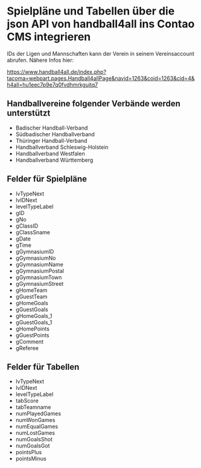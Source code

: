 # Spielpläne und Tabellen über die json API von handball4all ins Contao CMS integrieren
IDs der Ligen und Mannschaften kann der Verein in seinem Vereinsaccount abrufen. Nähere Infos hier:

https://www.handball4all.de/index.php?tacoma=webpart.pages.Handball4allPage&navid=1263&coid=1263&cid=4&h4all=hu1eec7p9e7q0fvdhmrkgujtq7

## Handballvereine folgender Verbände werden unterstützt

- Badischer Handball-Verband
- Südbadischer Handballverband
- Thüringer Handball-Verband
- Handballverband Schleswig-Holstein
- Handballverband Westfalen
- Handballverband Württemberg


## Felder für Spielpläne

- lvTypeNext
- lvIDNext
- levelTypeLabel
- gID
- gNo
- gClassID
- gClassSname
- gDate
- gTime
- gGymnasiumID
- gGymnasiumNo
- gGymnasiumName
- gGymnasiumPostal
- gGymnasiumTown
- gGymnasiumStreet
- gHomeTeam
- gGuestTeam
- gHomeGoals
- gGuestGoals
- gHomeGoals_1
- gGuestGoals_1
- gHomePoints
- gGuestPoints
- gComment
- gReferee

## Felder für Tabellen

- lvTypeNext
- lvIDNext
- levelTypeLabel
- tabScore
- tabTeamname
- numPlayedGames
- numWonGames
- numEqualGames
- numLostGames
- numGoalsShot
- numGoalsGot
- pointsPlus
- pointsMinus
